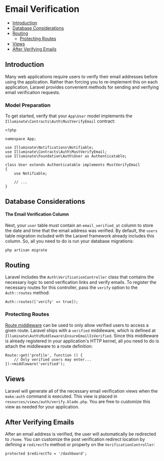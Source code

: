 # Email Verification

- [Introduction](#introduction)
- [Database Considerations](#verification-database)
- [Routing](#verification-routing)
    - [Protecting Routes](#protecting-routes)
- [Views](#verification-views)
- [After Verifying Emails](#after-verifying-emails)

<a name="introduction"></a>
## Introduction

Many web applications require users to verify their email addresses before using the application. Rather than forcing you to re-implement this on each application, Laravel provides convenient methods for sending and verifying email verification requests.

### Model Preparation

To get started, verify that your `App\User` model implements the `Illuminate\Contracts\Auth\MustVerifyEmail` contract:

    <?php

    namespace App;

    use Illuminate\Notifications\Notifiable;
    use Illuminate\Contracts\Auth\MustVerifyEmail;
    use Illuminate\Foundation\Auth\User as Authenticatable;

    class User extends Authenticatable implements MustVerifyEmail
    {
        use Notifiable;

        // ...
    }

<a name="verification-database"></a>
## Database Considerations

#### The Email Verification Column

Next, your `user` table must contain an `email_verified_at` column to store the date and time that the email address was verified. By default, the `users` table migration included with the Laravel framework already includes this column. So, all you need to do is run your database migrations:

    php artisan migrate

<a name="verification-routing"></a>
## Routing

Laravel includes the `Auth\VerificationController` class that contains the necessary logic to send verification links and verify emails. To register the necessary routes for this controller, pass the `verify` option to the `Auth::routes` method:

    Auth::routes(['verify' => true]);

<a name="protecting-routes"></a>
### Protecting Routes

[Route middleware](/docs/{{version}}/middleware) can be used to only allow verified users to access a given route. Laravel ships with a `verified` middleware, which is defined at `Illuminate\Auth\Middleware\EnsureEmailIsVerified`. Since this middleware is already registered in your application's HTTP kernel, all you need to do is attach the middleware to a route definition:

    Route::get('profile', function () {
        // Only verified users may enter...
    })->middleware('verified');

<a name="verification-views"></a>
## Views

Laravel will generate all of the necessary email verification views when the `make:auth` command is executed. This view is placed in `resources/views/auth/verify.blade.php`. You are free to customize this view as needed for your application.

<a name="after-verifying-emails"></a>
## After Verifying Emails

After an email address is verified, the user will automatically be redirected to `/home`. You can customize the post verification redirect location by defining a `redirectTo` method or property on the `VerificationController`:

    protected $redirectTo = '/dashboard';
